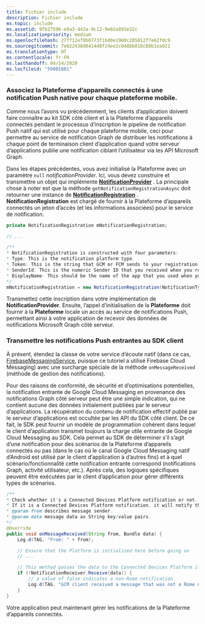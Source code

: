 ```yaml
---
title: Fichier include
description: Fichier include
ms.topic: include
ms.assetid: 9fb27596-e9a3-443a-9c12-9e02a893e32c
ms.localizationpriority: medium
ms.openlocfilehash: 27ff12ef8b0773f1bd0e1960c285012f7e62fdc9
ms.sourcegitcommit: 7e022438d0414d8f24ee2c048bb018c80b1ea921
ms.translationtype: HT
ms.contentlocale: fr-FR
ms.lasthandoff: 04/24/2020
ms.locfileid: "59801801"
---
```

### <a name="associate-the-connected-devices-platform-with-the-native-push-notification-for-each-mobile-platform"></a>Associez la Plateforme d’appareils connectés à une notification Push native pour chaque plateforme mobile. 

Comme nous l’avons vu précédemment, les clients d’application doivent faire connaître au kit SDK côté client et à la Plateforme d’appareils connectés pendant le processus d’inscription le pipeline de notification Push natif qui est utilisé pour chaque plateforme mobile, ceci pour permettre au service de notification Graph de distribuer les notifications à chaque point de terminaison client d’application quand votre serveur d’applications publie une notification ciblant l’utilisateur via les API Microsoft Graph.

Dans les étapes précédentes, vous avez initialisé la Plateforme avec un paramètre `null` *notificationProvider*. Ici, vous devez construire et transmettre un objet qui implémente **[NotificationProvider](https://docs.microsoft.com/java/api/com.microsoft.connecteddevices.core._notification_provider)** . La principale chose à noter est que la méthode `getNotificationRegistrationAsync` doit retourner une instance de **[NotificationRegistration](https://docs.microsoft.com/java/api/com.microsoft.connecteddevices.core._notification_registration)** . **NotificationRegistration** est chargé de fournir à la Plateforme d’appareils connectés un jeton d’accès (et les informations associées) pour le service de notification.

```java
private NotificationRegistration mNotificationRegistration;

// ...

/**
* NotificationRegistration is constructed with four parameters:
* Type: This is the notification platform type.
* Token: This is the string that GCM or FCM sends to your registration intent service.
* SenderId: This is the numeric Sender ID that you received when you registered your app for push notifications.
* DisplayName: This should be the name of the app that you used when you registered it on the Microsoft dev portal. 
*/
mNotificationRegistration = new NotificationRegistration(NotificationType.FCM, token, FCM_SENDER_ID, "MyAppName");
```

Transmettez cette inscription dans votre implémentation de **NotificationProvider**. Ensuite, l’appel d’initialisation de la **Plateforme** doit fournir à la **Plateforme** locale un accès au service de notifications Push, permettant ainsi à votre application de recevoir des données de notifications Microsoft Graph côté serveur. 

### <a name="pass-incoming-push-notifications-to-the-client-sdk"></a>Transmettre les notifications Push entrantes au SDK client
À présent, étendez la classe de votre service d’écoute natif (dans ce cas, [FirebaseMessagingService](https://firebase.google.com/docs/reference/android/com/google/firebase/messaging/FirebaseMessagingService), puisque ce tutoriel a utilisé Firebase Cloud Messaging) avec une surcharge spéciale de la méthode `onMessageReceived` (méthode de gestion des notifications).

Pour des raisons de conformité, de sécurité et d’optimisations potentielles, la notification entrante de Google Cloud Messaging en provenance des notifications Graph côté serveur peut être une simple indication, qui ne contient aucune des données initialement publiées par le serveur d’applications. La récupération du contenu de notification effectif publié par le serveur d’applications est occultée par les API du SDK côté client. De ce fait, le SDK peut fournir un modèle de programmation cohérent dans lequel le client d’application transmet toujours la charge utile entrante de Google Cloud Messaging au SDK. Cela permet au SDK de déterminer s’il s’agit d’une notification pour des scénarios de la Plateforme d’appareils connectés ou pas (dans le cas où le canal Google Cloud Messaging natif d’Android est utilisé par le client d’application à d’autres fins) et à quel scénario/fonctionnalité cette notification entrante correspond (notifications Graph, activité utilisateur, etc.). Après cela, des logiques spécifiques peuvent être exécutées par le client d’application pour gérer différents types de scénarios. 

```java
/**
* Check whether it's a Connected Devices Platform notification or not.
* If it is a Connected Devices Platform notification, it will notify the apps with the information in the notification.
* @param from describes message sender.
* @param data message data as String key/value pairs.
*/
@Override
public void onMessageReceived(String from, Bundle data) {
    Log.d(TAG, "From: " + from);

    // Ensure that the Platform is initialized here before going on
    // ...

    // This method passes the data to the Connected Devices Platform if is compatible.
    if (!NotificationReceiver.Receive(data)) {
        // a value of false indicates a non-Rome notification
        Log.d(TAG, "GCM client received a message that was not a Rome notification");
    }
}
```

Votre application peut maintenant gérer les notifications de la Plateforme d’appareils connectés.

